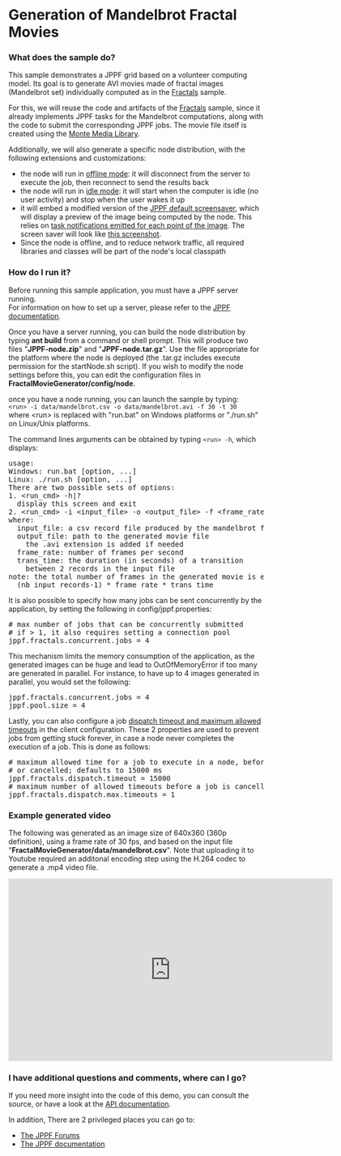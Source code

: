 # Generation of Mandelbrot Fractal Movies

<h3>What does the sample do?</h3>
This sample demonstrates a JPPF grid based on a volunteer computing model.
Its goal is to generate AVI movies made of fractal images (Mandelbrot set) individually computed as in the <a href="../Fractals/Readme.html">Fractals</a> sample.
<p>For this, we will reuse the code and artifacts of the <a href="../Fractals/Readme.html">Fractals</a> sample, since it already implements JPPF tasks for the Mandelbrot computations, along with the code to submit the corresponding JPPF jobs.
The movie file itself is created using the <a href="http://www.randelshofer.ch/monte/">Monte Media Library</a>.
<p>Additionally, we will also generate a specific node distribution, with the following extensions and customizations:
<ul class="samplesList">
  <li>the node will run in <a href="https://www.jppf.org/doc/6.3/index.php?title=Deployment_and_run_modes#Offline_nodes">offline mode</a>: it will disconnect from the server to execute the job, then reconnect to send the results back</li>
  <li>the node will run in <a href="https://www.jppf.org/doc/6.3/index.php?title=Deployment_and_run_modes#JPPF_Node_in_.E2.80.9CIdle_Host.E2.80.9D_mode">idle mode</a>:
  it will start when the computer is idle (no user activity) and stop when the user wakes it up</li>
  <li>it will embed a modified version of the <a href="https://www.jppf.org/doc/6.3/index.php?title=JPPF_node_screensaver#JPPF_built-in_screensaver">JPPF default screensaver</a>, which will display a preview of the image being computed by the node.
  This relies on <a href="https://www.jppf.org/doc/6.3/index.php?title=Task_objects#Sending_notifications_from_a_task">task notifications emitted for each point of the image</a>.
  The screen saver will look like <a href="../shared/images/MandelbrotNode.gif" target="_blank">this screenshot</a>.</li>
  <li>Since the node is offline, and to reduce network traffic, all required libraries and classes will be part of the node's local classpath</li>
</ul>

<h3>How do I run it?</h3>
Before running this sample application, you must have a JPPF server running.<br>
For information on how to set up a server, please refer to the <a href="https://www.jppf.org/doc/6.3/index.php?title=Introduction">JPPF documentation</a>.
<p>Once you have a server running, you can build the node distribution by typing <b>ant build</b> from a command or shell prompt.
This will produce two files "<b>JPPF-node.zip</b>" and "<b>JPPF-node.tar.gz</b>". Use the file appropriate for the platform where the node is deployed (the .tar.gz includes execute permission for the startNode.sh script).
If you wish to modify the node settings before this, you can edit the configuration files in <b>FractalMovieGenerator/config/node</b>.<br>

<p>once you have a node running, you can launch the sample by typing:<br/>
<code>&lt;run&gt; -i data/mandelbrot.csv -o data/mandelbrot.avi -f 30 -t 30</code><br/>
where &lt;run&gt; is replaced with "run.bat" on Windows platforms or "./run.sh" on Linux/Unix platforms.
<p>The command lines arguments can be obtained by typing <code>&lt;run&gt; -h</code>, which displays:
<pre Class="samples">usage:
Windows: run.bat [option, ...]
Linux: ./run.sh [option, ...]
There are two possible sets of options:
1. &lt;run_cmd&gt; -h|?
  display this screen and exit
2. &lt;run_cmd&gt; -i &lt;input_file&gt; -o &lt;output_file&gt; -f &lt;frame_rate&gt; -t &lt;trans_time&gt;
where:
  input_file: a csv record file produced by the mandelbrot fractal sample
  output_file: path to the generated movie file
    the .avi extension is added if needed
  frame_rate: number of frames per second
  trans_time: the duration (in seconds) of a transition
    between 2 records in the input file
note: the total number of frames in the generated movie is equal to
  (nb_input_records-1) * frame_rate * trans_time
</pre>

<p>It is also possible to specify how many jobs can be sent concurrently by the application, by setting the following in config/jppf.properties:
<pre class="prettyprint lang-conf">
# max number of jobs that can be concurrently submitted
# if &gt; 1, it also requires setting a connection pool
jppf.fractals.concurrent.jobs = 4
</pre>

<p>This mechanism limits the memory consumption of the application, as the generated images can be huge and lead to OutOfMemoryError if too many are generated in parallel.
For instance, to have up to 4 images generated in parallel, you would set the following:
<pre class="prettyprint lang-conf">
jppf.fractals.concurrent.jobs = 4
jppf.pool.size = 4
</pre>

<p>Lastly, you can also configure a job <a href="https://www.jppf.org/doc/6.3/index.php?title=Job_Service_Level_Agreement#Expiration_of_job_dispatches">dispatch timeout and maximum allowed timeouts</a> in the client configuration.
These 2 properties are used to prevent jobs from getting stuck forever, in case a node never completes the execution of a job. This is done as follows:
<pre class="prettyprint lang-conf">
# maximum allowed time for a job to execute in a node, before it is resubmitted
# or cancelled; defaults to 15000 ms
jppf.fractals.dispatch.timeout = 15000
# maximum number of allowed timeouts before a job is cancelled; defaults to 1
jppf.fractals.dispatch.max.timeouts = 1
</pre>

<h3>Example generated video</h3>
The following was generated as an image size of 640x360 (360p definition), using a frame rate of 30 fps, and based on the input file "<b>FractalMovieGenerator/data/mandelbrot.csv</b>".
Note that uploading it to Youtube required an additonal encoding step using the H.264 codec to generate a .mp4 video file.
<p><iframe width="640" height="360" src="http://www.youtube.com/embed/JDVBQHkEsMM?feature=player_detailpage" frameborder="0" allowfullscreen></iframe>

<h3>I have additional questions and comments, where can I go?</h3>
<p>If you need more insight into the code of this demo, you can consult the source, or have a look at the <a href="javadoc/index.html">API documentation</a>.
<p>In addition, There are 2 privileged places you can go to:
<ul class="samplesList">
  <li><a href="https://www.jppf.org/forums">The JPPF Forums</a></li>
  <li><a href="https://www.jppf.org/doc/6.3/">The JPPF documentation</a></li>
</ul>

